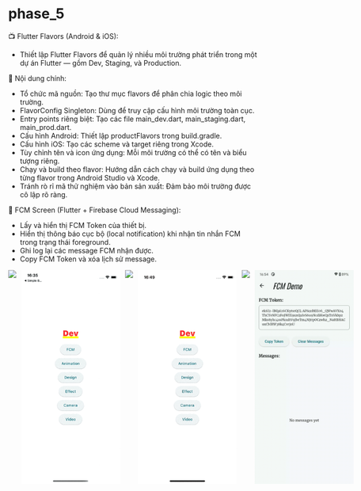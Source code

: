 # phase_5

📺 Flutter Flavors (Android & iOS):
- Thiết lập Flutter Flavors để quản lý nhiều môi trường phát triển trong một dự án Flutter — gồm Dev, Staging, và Production.

🔧 Nội dung chính:
- Tổ chức mã nguồn: Tạo thư mục flavors để phân chia logic theo môi trường.
- FlavorConfig Singleton: Dùng để truy cập cấu hình môi trường toàn cục.
- Entry points riêng biệt: Tạo các file main_dev.dart, main_staging.dart, main_prod.dart.
- Cấu hình Android: Thiết lập productFlavors trong build.gradle.
- Cấu hình iOS: Tạo các scheme và target riêng trong Xcode.
- Tùy chỉnh tên và icon ứng dụng: Mỗi môi trường có thể có tên và biểu tượng riêng.
- Chạy và build theo flavor: Hướng dẫn cách chạy và build ứng dụng theo từng flavor trong Android Studio và Xcode.
- Tránh rò rỉ mã thử nghiệm vào bản sản xuất: Đảm bảo môi trường được cô lập rõ ràng.

📲 FCM Screen (Flutter + Firebase Cloud Messaging):
- Lấy và hiển thị FCM Token của thiết bị.
- Hiển thị thông báo cục bộ (local notification) khi nhận tin nhắn FCM trong trạng thái foreground.
- Ghi log lại các message FCM nhận được.
- Copy FCM Token và xóa lịch sử message.

<div style="display: flex; gap: 10px;">
  <img src="assets/gifs/animation.gif" width="200">
  <img src="assets/gifs/design.gif" width="200">
  <img src="assets/gifs/effect.gif" width="200">
  <img src="assets/gifs/video.gif" width="200">
  <img src="assets/gifs/camera.gif" width="200">
  <img src="assets/gifs/fcm.gif" width="200">
</div>

